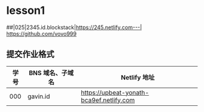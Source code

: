 # lesson1
##|025|2345.id.blockstack|https://245.netlify.com---|
https://github.com/vovo999
## 提交作业格式

| 学号 |BNS 域名、子域名 | Netlify 地址 |
|---|---|---|
| 000 | gavin.id | https://upbeat-yonath-bca9ef.netlify.com |
